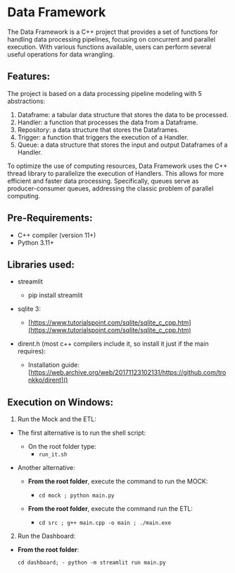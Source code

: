 # Data Framework

The Data Framework is a C++ project that provides a set of functions for handling data processing pipelines, focusing on concurrent and parallel execution. With various functions available, users can perform several useful operations for data wrangling.

## Features:

The project is based on a data processing pipeline modeling with 5 abstractions:

1. Dataframe: a tabular data structure that stores the data to be processed.
2. Handler: a function that processes the data from a Dataframe.
3. Repository: a data structure that stores the Dataframes.
4. Trigger: a function that triggers the execution of a Handler.
5. Queue: a data structure that stores the input and output Dataframes of a Handler.

To optimize the use of computing resources, Data Framework uses the C++ thread library to parallelize the execution of Handlers. This allows for more efficient and faster data processing. Specifically, queues serve as producer-consumer queues, addressing the classic problem of parallel computing.

## Pre-Requirements:

- C++ compiler (version 11+)
- Python 3.11+

## Libraries used:

- streamlit

  - pip install streamlit
- sqlite 3:

  - [https://www.tutorialspoint.com/sqlite/sqlite_c_cpp.htm](https://www.tutorialspoint.com/sqlite/sqlite_c_cpp.htm)
- dirent.h (most c++ compilers include it, so install it just if the main requires):

  - Installation guide: [https://web.archive.org/web/20171123102131/https://github.com/tronkko/dirent]()

## Execution on Windows:

1. Run the Mock and the ETL:

- The first alternative is to run the shell script:

  - On the root folder type:
    - `run_it.sh`
- Another alternative:

  - **From the root folder**, execute the command to run the MOCK:

    - `cd mock ; python main.py`
  - **From the root folder**, execute the command run the ETL:

    - `cd src ; g++ main.cpp -o main ; ./main.exe`

2. Run the Dashboard:

- **From the root folder**:

  `cd dashboard; - python -m streamlit run main.py`
